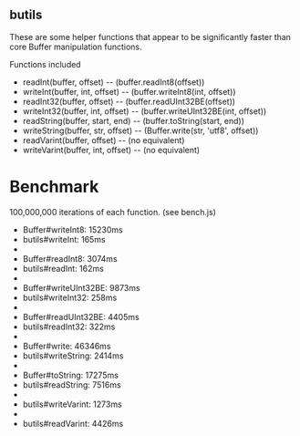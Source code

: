 butils
------

These are some helper functions that appear to be significantly faster than core Buffer manipulation functions.

Functions included

* readInt(buffer, offset) -- (buffer.readInt8(offset))
* writeInt(buffer, int, offset) -- (buffer.writeInt8(int, offset))
* readInt32(buffer, offset) -- (buffer.readUInt32BE(offset))
* writeInt32(buffer, int, offset) -- (buffer.writeUInt32BE(int, offset))
* readString(buffer, start, end) -- (buffer.toString(start, end))
* writeString(buffer, str, offset) -- (Buffer.write(str, 'utf8', offset))
* readVarint(buffer, offset) -- (no equivalent)
* writeVarint(buffer, int, offset) -- (no equivalent)

Benchmark
=========

100,000,000 iterations of each function. (see bench.js)

* Buffer#writeInt8: 15230ms
* butils#writeInt: 165ms
* 
* Buffer#readInt8: 3074ms
* butils#readInt: 162ms
* 
* Buffer#writeUInt32BE: 9873ms
* butils#writeInt32: 258ms
* 
* Buffer#readUInt32BE: 4405ms
* butils#readInt32: 322ms
* 
* Buffer#write: 46346ms
* butils#writeString: 2414ms
* 
* Buffer#toString: 17275ms
* butils#readString: 7516ms
* 
* butils#writeVarint: 1273ms
* 
* butils#readVarint: 4426ms
